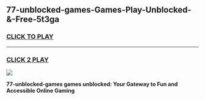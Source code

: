 
## 77-unblocked-games-Games-Play-Unblocked-&-Free-5t3ga
<h3>
<a href="https://premium76.site?title=77-unblocked-games&ref=24A">CLICK TO PLAY</a></h3>
<hr>

<h3>
<a href="https://premium76.site?title=77-unblocked-games&ref=24A">CLICK 2 PLAY</a>
  
</h3>

<a href="https://premium76.site?title=77-unblocked-games&ref=24A"><img src="https://clearcache.store/games.png"></a>


**77-unblocked-games games unblocked: Your Gateway to Fun and Accessible Online Gaming**
